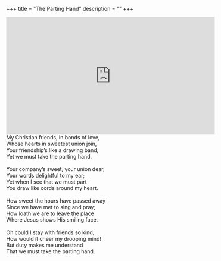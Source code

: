 +++
title = "The Parting Hand"
description = ""
+++

<iframe style="display:block; margin: 0 auto;" width="560" height="315" src="https://www.youtube.com/embed/UHEVnJKlKuA?start=7" frameborder="0" allow="accelerometer; autoplay; encrypted-media; gyroscope; picture-in-picture" allowfullscreen></iframe>

<div style="display:block; margin: 0 auto; width: 560px">
My Christian friends, in bonds of love,<br />
Whose hearts in sweetest union join,<br />  
Your friendship’s like a drawing band,<br />  
Yet we must take the parting hand.<br />  
<br />
Your company’s sweet, your union dear, <br />  
Your words delightful to my ear;<br />   
Yet when I see that we must part<br />   
You draw like cords around my heart.<br />   
<br /> 
How sweet the hours have passed away  <br /> 
Since we have met to sing and pray;  <br /> 
How loath we are to leave the place  <br /> 
Where Jesus shows His smiling face.  <br /> 
<br /> 
Oh could I stay with friends so kind,  <br /> 
How would it cheer my drooping mind!  <br /> 
But duty makes me understand  <br /> 
That we must take the parting hand.<br /> 
</div>
